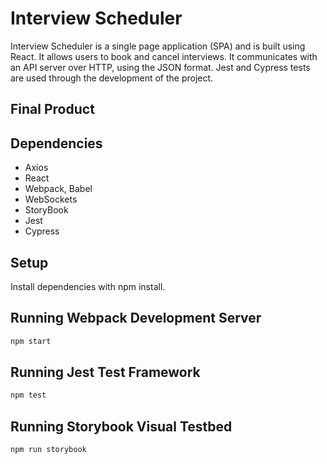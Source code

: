 # Interview Scheduler

Interview Scheduler is a single page application (SPA) and is built using React. It allows users to book and cancel interviews. It communicates with an API server over HTTP, using the JSON format. Jest and Cypress tests are used through the development of the project.

## Final Product

## Dependencies

- Axios
- React
- Webpack, Babel
- WebSockets
- StoryBook
- Jest
- Cypress

## Setup

Install dependencies with npm install.

## Running Webpack Development Server

```sh
npm start
```

## Running Jest Test Framework

```sh
npm test
```

## Running Storybook Visual Testbed

```sh
npm run storybook
```
